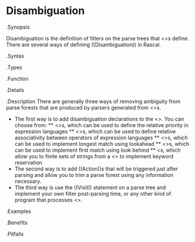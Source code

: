 # Disambiguation

.Synopsis

Disambiguation is the definition of filters on the parse trees that <<Syntax Definition>>s define. 
There are several ways of defining ((Disambiguation)) in Rascal.

.Syntax

.Types

.Function

.Details

.Description
There are generally three ways of removing ambiguity from parse forests that are produced by parsers generated from <<Syntax Definition>>s.

*  The first way is to add disambiguation declarations to the <<Syntax Definition>>. You can choose from:
   **  <<Priority Declaration>>s, which can be used to define the relative priority in expression languages
   **  <<Associativity Declaration>>s, which can be used to define relative associativity between operators of 
       expression languages
   **  <<Follow Declaration>>s, which can be used to implement longest match using lookahead
   **  <<Precede Declaration>>s, which can be used to implement first match using look behind
   **  <<Reserve Declaration>s, which allow you to finite sets of strings from a <<Syntax Definition>>
       to implement keyword reservation
*  The second way is to add ((Action))s that will be triggered just after parsing and allow you to trim a parse forest 
   using any information necessary.
*  The third way is use the ((Visit)) statement on a parse tree and implement your own filter post-parsing time, 
   or any other kind of program that processes <<Parse Trees>>.

.Examples

.Benefits

.Pitfalls

